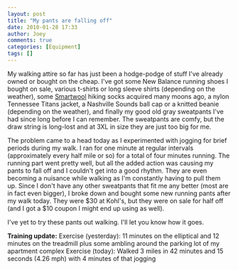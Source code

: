 ```yaml
---
layout: post
title: "My pants are falling off"
date: 2010-01-28 17:33
author: Joey
comments: true
categories: [Equipment]
tags: []
---
```

My walking attire so far has just been a hodge-podge of stuff I've already owned or bought on the cheap.  I've got some New Balance running shoes I bought on sale, various t-shirts or long sleeve shirts (depending on the weather), some [Smartwool](https://www.smartwool.com/) hiking socks acquired many moons ago, a nylon Tennessee Titans jacket, a Nashville Sounds ball cap or a knitted beanie (depending on the weather), and finally my good old gray sweatpants I've had since long before I can remember.  The sweatpants are comfy, but the draw string is long-lost and at 3XL in size they are just too big for me.

The problem came to a head today as I experimented with jogging for brief periods during my walk.  I ran for one minute at regular intervals (approximately every half mile or so) for a total of four minutes running.  The running part went pretty well, but all the added action was causing my pants to fall off and I couldn't get into a good rhythm.  They are even becoming a nuisance while walking as I'm constantly having to pull them up.  Since I don't have any other sweatpants that fit me any better (most are in fact even bigger), I broke down and bought some new running pants after my walk today.  They were $30 at Kohl's, but they were on sale for half off (and I got a $10 coupon I might end up using as well).

I've yet to try these pants out walking.  I'll let you know how it goes.

**Training update:**
Exercise (yesterday): 11 minutes on the elliptical and 12 minutes on the treadmill plus some ambling around the parking lot of my apartment complex
Exercise (today): Walked 3 miles in 42 minutes and 15 seconds (4.26 mph) with 4 minutes of that jogging
